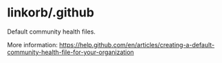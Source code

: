 # linkorb/.github

Default community health files.

More information: https://help.github.com/en/articles/creating-a-default-community-health-file-for-your-organization
